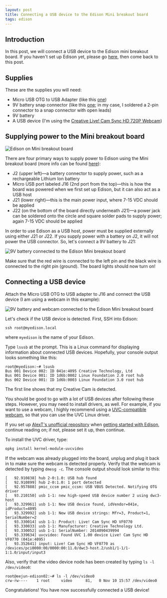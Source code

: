 ```yaml
---
layout: post
title: Connecting a USB device to the Edison Mini breakout board
tags: edison
---
```


## Introduction

In this post, we will connect a USB device to the Edison mini breakout board. If you haven't set up Edison yet, please go <a href="/blog/2014/10/29/getting-started-with-intel-edison-on-os-x/">here</a>, then come back to this post.

## Supplies

These are the supplies you will need:

* Micro USB OTG to USB Adapter (like this <a href="http://www.frys.com/product/7582626?site=sr:SEARCH:MAIN_RSLT_PG" target="_blank">one</a>)
* 9V battery snap connector (like this <a href="https://www.sparkfun.com/products/91" target="_blank">one</a>; in my case, I soldered a 2-pin connector to a snap connector with open leads)
* 9V battery
* A USB device (I'm using the <a href="http://www.amazon.com/Creative-Live-Sync-720P-Webcam/dp/B0092QJRPC/ref=sr_1_4?s=pc&ie=UTF8&qid=1415288513&sr=1-4" target="_blank">Creative Live! Cam Sync HD 720P Webcam</a>)

## Supplying power to the Mini breakout board

<img src="/assets/img/edison/edison-mini-board-on-table.jpg" class="img-responsive" alt="Edison on Mini breakout board">

There are four primary ways to supply power to Edison using the Mini breakout board (more info can be found <a href="https://communities.intel.com/docs/DOC-23252" target="_blank">here</a>):

* J2 (upper left)&mdash;a battery connector to supply power, such as a rechargeable Lithium Ion battery
* Micro USB port labeled J16 (2nd port from the top)&mdash;this is how the board was powered when we first set up Edison, but it can also act as a USB host
* J21 (lower right)&mdash;this is the main power input, where 7-15 VDC should be applied
* J22 (on the bottom of the board directly underneath J21)&mdash;a power jack can be soldered onto the circle and square solder pads to supply power; again 7-15 VDC should be applied

In order to use Edison as a USB host, power must be supplied externally using either J21 or J22. If you supply power with a battery on J2, it will not power the USB connector. So, let's connect a 9V battery to J21:

<img src="/assets/img/edison/edison-mini-9v.jpg" class="img-responsive" alt="9V battery connected to the Edison Mini breakout board">

Make sure that the red wire is connected to the left pin and the black wire is connected to the right pin (ground). The board lights should now turn on!

## Connecting a USB device

Attach the Micro USB OTG to USB adapter to J16 and connect the USB device (I am using a webcam in this example):

<img src="/assets/img/edison/edison-mini-9v-webcam.jpg" class="img-responsive" alt="9V battery and webcam connected to the Edison Mini breakout board">

Let's check if the USB device is detected. First, SSH into Edison:

    ssh root@myedison.local

where `myedison` is the name of your Edison.

Type `lsusb` at the prompt. This is a Linux command for displaying information about connected USB devices. Hopefully, your console output looks something like this:

```
root@myedison:~# lsusb
Bus 001 Device 002: ID 041e:4095 Creative Technology, Ltd
Bus 001 Device 001: ID 1d6b:0002 Linux Foundation 2.0 root hub
Bus 002 Device 001: ID 1d6b:0003 Linux Foundation 3.0 root hub
```

The first line shows that my Creative Cam is detected.

You should be good to go with a lot of USB devices after following these steps. However, you may need to install drivers, as well. For example, if you want to use a webcam, I highly recommend using a <a href="http://www.ideasonboard.org/uvc/" target="_blank">UVC-compatible webcam</a>, so that you can use the UVC Linux driver.

If you set up <a href="http://alextgalileo.altervista.org/edison-package-repo-configuration-instructions.html" target="_blank">AlexT's unofficial repository</a> when <a href="/blog/2014/10/29/getting-started-with-intel-edison-on-os-x/">getting started with Edison</a>, continue reading on; if not, please set it up, then continue.

To install the UVC driver, type:

```bash
opkg install kernel-module-uvcvideo
```

If the webcam was already plugged into the board, unplug and plug it back in to make sure the webcam is detected properly.
Verify that the webcam is detected by typing `dmesg -c`. The console output should look similar to this:

```
[   92.910838] hub 2-0:1.0: USB hub found
[   92.910899] hub 2-0:1.0: 1 port detected
[   92.957888] pmic_ccsm pmic_ccsm: USB VBUS Detected. Notifying OTG driver
[   93.210150] usb 1-1: new high-speed USB device number 2 using dwc3-host
[   93.329961] usb 1-1: New USB device found, idVendor=041e, idProduct=4095
[   93.329992] usb 1-1: New USB device strings: Mfr=3, Product=1, SerialNumber=2
[   93.330014] usb 1-1: Product: Live! Cam Sync HD VF0770
[   93.330033] usb 1-1: Manufacturer: Creative Technology Ltd.
[   93.330052] usb 1-1: SerialNumber: 2014090439994
[   93.339634] uvcvideo: Found UVC 1.00 device Live! Cam Sync HD VF0770 (041e:4095)
[   93.352641] input: Live! Cam Sync HD VF0770 as /devices/pci0000:00/0000:00:11.0/dwc3-host.2/usb1/1-1/1-1:1.0/input/input3
```

Also, verify that the video device node has been created by typing `ls -l /dev/video0`:

```
root@eejun-edison02:~# ls -l /dev/video0
crw-rw----    1 root     video      81,   0 Nov 10 15:57 /dev/video0
```

Congratulations! You have now successfully connected a USB device!
